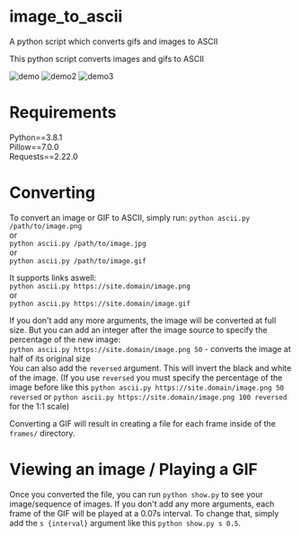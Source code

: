 # image_to_ascii
A python script which converts gifs and images to ASCII

This python script converts images and gifs to ASCII

![demo](https://github.com/yattsu/image_to_ascii/blob/master/demo.gif)
![demo2](https://github.com/yattsu/image_to_ascii/blob/master/demo2.gif)
![demo3](https://github.com/yattsu/image_to_ascii/blob/master/demo3.png)

# Requirements
Python==3.8.1 <br>
Pillow==7.0.0 <br>
Requests==2.22.0

# Converting

To convert an image or GIF to ASCII, simply run: 
`python ascii.py /path/to/image.png` <br>
or <br>
`python ascii.py /path/to/image.jpg` <br>
or <br>
`python ascii.py /path/to/image.gif` <br>

It supports links aswell: <br>
`python ascii.py https://site.domain/image.png` <br>
or <br>
`python ascii.py https://site.domain/image.gif` <br>

If you don't add any more arguments, the image will be converted at full size. But you can add an integer after the image source to specify the percentage of the new image: <br>
`python ascii.py https://site.domain/image.png 50` - converts the image at half of its original size <br>
You can also add the `reversed` argument. This will invert the black and white of the image.
(If you use `reversed` you must specify the percentage of the image before like this `python ascii.py https://site.domain/image.png 50 reversed` or `python ascii.py https://site.domain/image.png 100 reversed` for the 1:1 scale)

Converting a GIF will result in creating a file for each frame inside of the `frames/` directory.

# Viewing an image / Playing a GIF

Once you converted the file, you can run `python show.py` to see your image/sequence of images.
If you don't add any more arguments, each frame of the GIF will be played at a 0.07s interval.
To change that, simply add the `s {interval}` argument like this `python show.py s 0.5`.
